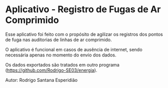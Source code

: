 # Aplicativo - Registro de Fugas de Ar Comprimido

Esse aplicativo foi feito com o propósito de agilizar os registros dos pontos de fuga nas auditorias de
linhas de ar comprimido.

O aplicativo é funcional em casos de ausência de internet, sendo necessária apenas no momento do envio dos dados.

Os dados exportados são tratados em outro programa (https://github.com/Rodrigo-SE03/energia).


Autor: Rodrigo Santana Esperidião
